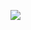 <a href="https://www.mobygames.com/person/1115017/hacanna42/credits" target="_blank"><img src="https://img.shields.io/badge/FFFFFF?style=for-the-badge&logo=googletranslate&logoColor=4285F4"/></a>
